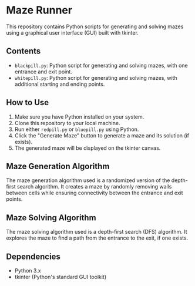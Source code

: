 # Maze Runner

This repository contains Python scripts for generating and solving mazes using a graphical user interface (GUI) built with tkinter.

## Contents

- `blackpill.py`: Python script for generating and solving mazes, with one entrance and exit point.
- `whitepill.py`: Python script for generating and solving mazes, with additional starting and ending points.

## How to Use

1. Make sure you have Python installed on your system.
2. Clone this repository to your local machine.
3. Run either `redpill.py` or `bluepill.py` using Python.
4. Click the "Generate Maze" button to generate a maze and its solution (if exists).
5. The generated maze will be displayed on the tkinter canvas.

## Maze Generation Algorithm

The maze generation algorithm used is a randomized version of the depth-first search algorithm. It creates a maze by randomly removing walls between cells while ensuring connectivity between the entrance and exit points.

## Maze Solving Algorithm

The maze solving algorithm used is a depth-first search (DFS) algorithm. It explores the maze to find a path from the entrance to the exit, if one exists.

## Dependencies

- Python 3.x
- tkinter (Python's standard GUI toolkit)
